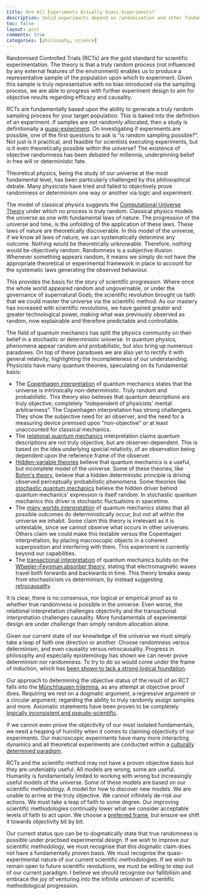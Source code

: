 ```yaml
---
title: Are All Experiments Actually Quasi-Experiments?
description: Valid experiments depend on randomisation and other fundamentals. Are these even theoretically possible never mind practically?
toc: false
layout: post
comments: true
categories: [philosophy, science]
---
```


Randomised Controlled Trials (RCTs) are the gold standard for scientific experimentation. The theory is that a truly random process (not influenced by any external features of the environment) enables us to produce a representative sample of the population upon which to experiment. Given this sample is truly representative with no bias introduced via the sampling process, we are able to progress with further experiment design to aim for objective results regarding efficacy and causality.

RCTs are fundamentally based upon the ability to generate a truly random sampling process for your target population. This is baked into the definition of an experiment. If samples are not randomly allocated, then a study is definitionally a [quasi-experiment](https://en.wikipedia.org/wiki/Quasi-experiment#External%20validity). On investigating if experiments are possible, one of the first questions to ask is “is random sampling possible?”. Not just is it practical, and feasible for scientists executing experiments, but is it even theoretically possible within the universe? The existence of objective randomness has been debated for millennia, underpinning belief in free will or deterministic fate.

Theoretical physics, being the study of our universe at the most fundamental level, has been particularly challenged by this philosophical debate. Many physicists have tried and failed to objectively prove randomness or determinism one way or another via logic and experiment.

The model of classical physics suggests the [Computational Universe Theory](https://www.robbiepalmer.com/philosophy/data-science/2022/03/02/the-philosophy-of-data-science.html#computationalism) under which no process is truly random. Classical physics models the universe as one with fundamental laws of nature. The progression of the universe and time, is the unfolding of the application of these laws. These laws of nature are theoretically discoverable. In this model of the universe, if we know all laws of nature, we can systematically determine any outcome. Nothing would be theoretically unknowable. Therefore, nothing would be objectively random. Randomness is a subjective illusion. Whenever something appears random, it means we simply do not have the appropriate theoretical or experimental framework in place to account for the systematic laws generating the observed behaviour.

This provides the basis for the story of scientific progression. Where once the whole world appeared random and ungovernable, or under the governance of supernatural Gods; the scientific revolution brought us faith that we could master the universe via the scientific method. As our mastery has increased with scientific revolutions, we have gained greater and greater technological power, making what was previously observed as random, now explainable and therefore predictable and controllable.

The field of quantum mechanics has split the physics community on their belief in a stochastic or deterministic universe. In quantum physics, phenomena appear random and probabilistic, but also bring up numerous paradoxes. On top of these paradoxes we are also yet to rectify it with general relativity, highlighting the incompleteness of our understanding. Physicists have many quantum theories, speculating on its fundamental basis:
- The [Copenhagen interpretation](https://en.wikipedia.org/wiki/Copenhagen_interpretation) of quantum mechanics states that the universe is intrinsically non-deterministic. Truly random and probabilistic. This theory also believes that quantum descriptions are truly objective; completely “independent of physicists' mental arbitrariness”. The Copenhagen interpretation has strong challengers. They show the subjective need for an observer, and the need for a measuring device premised upon “non-objective” or at least unaccounted for classical mechanics.
- The [relational quantum mechanics](https://en.wikipedia.org/wiki/Relational_quantum_mechanics) interpretation claims quantum descriptions are not truly objective, but are observer-dependent. This is based on the idea underlying special relativity, of an observation being dependent upon the reference frame of the observer.
- [Hidden-variable theories](https://en.wikipedia.org/wiki/Hidden-variable_theory) believe that quantum mechanics is a useful, but incomplete model of the universe. Some of these theories, like [Bohm's theory](https://en.wikipedia.org/wiki/De_Broglie%E2%80%93Bohm_theory), believe that a hidden deterministic principle is driving observed perceptually probabilistic phenomena. Some theories like [stochastic quantum mechanics](https://en.wikipedia.org/wiki/Stochastic_quantum_mechanics) believe the hidden driver behind quantum mechanics' expression is itself random. In stochastic quantum mechanics this driver is stochastic fluctuations in spacetime.
- The [many worlds interpretation](https://en.wikipedia.org/wiki/Many-worlds_interpretation) of quantum mechanics states that all possible outcomes do deterministically occur, but not all within the universe we inhabit. Some claim this theory is irrelevant as it is untestable, since we cannot observe what occurs in other universes. Others claim we could make this testable versus the Copenhagen interpretation, by placing macroscopic objects in a coherent superposition and interfering with them. This experiment is currently beyond our capabilities.
- The [transactional interpretation](https://en.wikipedia.org/wiki/Transactional_interpretation) of quantum mechanics builds on the [Wheeler–Feynman absorber theory](https://en.wikipedia.org/wiki/Wheeler%E2%80%93Feynman_absorber_theory), stating that electromagnetic waves travel both forwards and backwards in time. This theory breaks away from stochasticism vs determinism, by instead suggesting [retrocausality](https://en.wikipedia.org/wiki/Retrocausality).

It is clear, there is no consensus, nor logical or empirical proof as to whether true randomness is possible in the universe. Even worse, the relational interpretation challenges objectivity and the transactional interpretation challenges causality. More fundamentals of experimental design are under challenge than simply random allocation alone.

Given our current state of our knowledge of the universe we must simply take a leap of faith one direction or another. Choose randomness versus determinism, and even causality versus retrocausality. Progress in philosophy and especially epistemology has shown we can never prove determinism nor randomness. To try to do so would come under the frame of induction, which has [been shown to lack a strong logical foundation](https://www.robbiepalmer.com/philosophy/data-science/2022/03/02/the-philosophy-of-data-science.html#criticisms-of-logical-positivism).

Our approach to determining the objective status of the result of an RCT falls into the [Münchhausen trilemma](https://en.wikipedia.org/wiki/M%C3%BCnchhausen_trilemma), as any attempt at objective proof does. Requiring we rest on a dogmatic argument, a regressive argument or a circular argument; regarding the ability to truly randomly assign samples and more. Axiomatic statements have been proven to be completely [logically inconsistent and pseudo-scientific](https://www.robbiepalmer.com/philosophy/data-science/2022/03/02/the-philosophy-of-data-science.html#critical-rationalism).

If we cannot even prove the objectivity of our most isolated fundamentals, we need a heaping of humility when it comes to claiming objectivity of our experiments. Our macroscopic experiments have many more interacting dynamics and all theoretical experiments are conducted within a [culturally determined paradigm](https://www.robbiepalmer.com/philosophy/data-science/2022/03/02/the-philosophy-of-data-science.html#post-positivism).

RCTs and the scientific method may not have a proven objective basis but they are undeniably useful. All models are wrong, some are useful. Humanity is fundamentally limited to working with wrong but increasingly useful models of the universe. Some of these models are based on our scientific methodology. A model for how to discover new models. We are unable to arrive at the truly objective. We cannot infinitely de-risk our actions. We must take a leap of faith to some degree. Our improving scientific methodologies continually lower what we consider acceptable levels of faith to act upon. We choose a [preferred frame](https://en.wikipedia.org/wiki/Preferred_frame), but ensure we shift it towards objectivity bit by bit.

Our current status quo can be to dogmatically state that true randomness is possible under practised experimental design. If we wish to improve our scientific methodology, we must recognise that this dogmatic claim does not have a fundamentally proven basis. We must recognise the quasi-experimental nature of our current scientific methodologies. If we wish to remain open to future scientific revolutions, we must be willing to step out of our current paradigm. I believe we should recognise our fallibilism and embrace the joy of venturing into the infinite unknown of scientific methodological progression.
